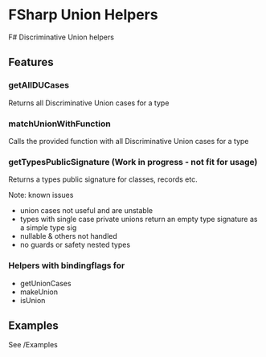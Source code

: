 # FSharp Union Helpers
F#  Discriminative Union helpers

## Features
### getAllDUCases
Returns all Discriminative Union cases for a type

### matchUnionWithFunction
Calls the provided function with all Discriminative Union cases for a type

### getTypesPublicSignature (Work in progress - not fit for usage)
Returns a types public signature for classes, records etc.

Note: known issues
- union cases not useful and are unstable
- types with single case private unions return an empty type signature as a simple type sig
- nullable & others not handled
- no guards or safety nested types

### Helpers with bindingflags for
- getUnionCases
- makeUnion
- isUnion

## Examples
See /Examples
